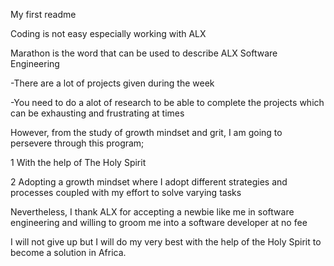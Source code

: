 My first readme

Coding is not easy especially working with ALX

Marathon is the word that can be used to describe ALX Software Engineering

-There are a lot of projects given during the week

-You need to do a alot of research to be able to complete the projects which can be exhausting and frustrating at times

However, from the study of growth mindset and grit, I am going to persevere through this program;

1 With the help of The Holy Spirit

2 Adopting a growth mindset where I adopt different strategies and processes coupled with my effort to solve varying tasks

Nevertheless, I thank ALX for accepting a newbie like me in software engineering and willing to groom me into a software developer at no fee

I will not give up but I will do my very best with the help of the Holy Spirit to become a solution in Africa.
